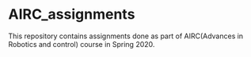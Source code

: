 # AIRC_assignments
This repository contains assignments done as part of AIRC(Advances in Robotics and control) course in Spring 2020.
